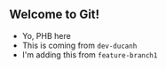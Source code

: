 ## Welcome to Git!

- Yo, PHB here
- This is coming from `dev-ducanh`
- I'm adding this from `feature-branch1`